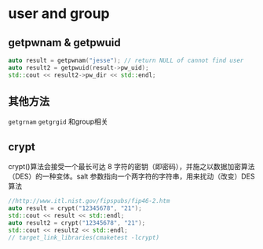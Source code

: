 # user and group
## getpwnam & getpwuid
```C++
auto result = getpwnam("jesse"); // return NULL of cannot find user
auto result2 = getpwuid(result->pw_uid);
std::cout << result2->pw_dir << std::endl;
```
## 其他方法
`getgrnam` `getgrgid` 和group相关  

## crypt
crypt()算法会接受一个最长可达 8 字符的密钥（即密码），并施之以数据加密算法（DES）的一种变体。salt 参数指向一个两字符的字符串，用来扰动（改变）DES 算法  
```C++
//http://www.itl.nist.gov/fipspubs/fip46-2.htm
auto result = crypt("12345678", "21");
std::cout << result << std::endl;
auto result2 = crypt("12345678", "21");
std::cout << result2 << std::endl;
// target_link_libraries(cmaketest -lcrypt)
```

